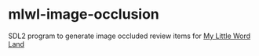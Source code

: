 # mlwl-image-occlusion
SDL2 program to generate image occluded review items for [My Little Word Land](https://mylittlewordland.com/)

